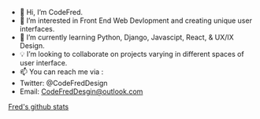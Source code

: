 - 👋 Hi, I’m CodeFred.
- 👀 I’m interested in Front End Web Devlopment and creating unique user interfaces.
- 🌱 I’m currently learning Python, Django, Javascipt, React, & UX/IX Design.
- 💡 I’m looking to collaborate on projects varying in different spaces of user interface.
- 📫 You can reach me via :
-   Twitter: @CodeFredDesign
-   Email: CodeFredDesgin@outlook.com

[Fred's github stats](https://github-readme-stats.vercel.app/api?username=Fmorris825&show_icons=true&theme=dracula)
